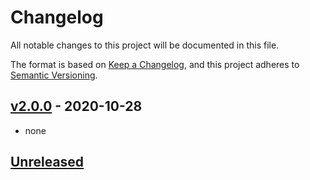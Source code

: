 # Changelog

All notable changes to this project will be documented in this file.

The format is based on [Keep a Changelog](https://keepachangelog.com/en/1.0.0/),
and this project adheres to [Semantic Versioning](https://semver.org/spec/v2.0.0.html).

## [v2.0.0] - 2020-10-28

- none

## [Unreleased]

[unreleased]: https://github.com/meateam/delegation-service/compare/master...develop
[v2.0.0]: https://github.com/meateam/delegation-service/compare/v1.2...v2.0.0